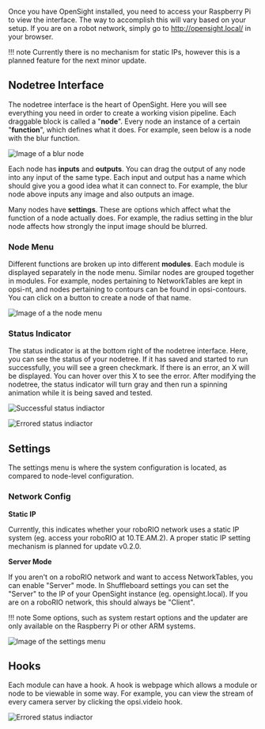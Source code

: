 Once you have OpenSight installed, you need to access your Raspberry Pi to view the interface. The way to accomplish this will vary based on your setup. If you are on a robot network, simply go to http://opensight.local/ in your browser.

!!! note
    Currently there is no mechanism for static IPs, however this is a planned feature for the next minor update.

## Nodetree Interface

The nodetree interface is the heart of OpenSight. Here you will see everything you need in order to create a working vision pipeline. Each draggable block is called a "**node**". Every node an instance of a certain "**function**", which defines what it does. For example, seen below is a node with the blur function.

![Image of a blur node](/assets/images/blur.png)

Each node has **inputs** and **outputs**. You can drag the output of any node into any input of the same type. Each input and output has a name which should give you a good idea what it can connect to. For example, the blur node above inputs any image and also outputs an image.

Many nodes have **settings**. These are options which affect what the function of a node actually does. For example, the radius setting in the blur node affects how strongly the input image should be blurred.

### Node Menu

Different functions are broken up into different **modules**. Each module is displayed separately in the node menu. Similar nodes are grouped together in modules. For example, nodes pertaining to NetworkTables are kept in opsi-nt, and nodes pertaining to contours can be found in opsi-contours. You can click on a button to create a node of that name.

![Image of a the node menu](/assets/images/menu.png)

### Status Indicator

The status indicator is at the bottom right of the nodetree interface. Here, you can see the status of your nodetree. If it has saved and started to run successfully, you will see a green checkmark. If there is an error, an X will be displayed. You can hover over this X to see the error. After modifying the nodetree, the status indicator will turn gray and then run a spinning animation while it is being saved and tested.


![Successful status indiactor](/assets/images/success.png)

![Errored status indiactor](/assets/images/error.png)

## Settings

The settings menu is where the system configuration is located, as compared to node-level configuration.

### Network Config

**Static IP**

Currently, this indicates whether your roboRIO network uses a static IP system (eg. access your roboRIO at 10.TE.AM.2). A proper static IP setting mechanism is planned for update v0.2.0.

**Server Mode**

If you aren't on a roboRIO network and want to access NetworkTables, you can enable "Server" mode. In Shuffleboard settings you can set the "Server" to the IP of your OpenSight instance (eg. opensight.local). If you are on a roboRIO network, this should always be "Client".


!!! note
    Some options, such as system restart options and the updater are only available on the Raspberry Pi or other ARM systems.

![Image of the settings menu](/assets/images/settings.png)

## Hooks

Each module can have a hook. A hook is webpage which allows a module or node to be viewable in some way. For example, you can view the stream of every camera server by clicking the opsi.videio hook.

![Errored status indiactor](/assets/images/hooks.png)

